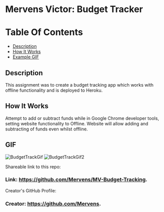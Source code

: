 
# Mervens Victor: Budget Tracker

# Table Of Contents
- [Description](#description)
- [How It Works](#how-it-works)
- [Example GIF](#gif)

## Description  
This assignment was to create a budget tracking app which works with offline functionality and is deployed to Heroku.

## How It Works  

Attempt to add or subtract funds while in Google Chrome developer tools, setting website functionality to Offline. Website will allow adding and subtracting of funds even whilst offline.

## GIF  
![BudgetTrackGif](https://user-images.githubusercontent.com/82620500/132426153-80bc3172-2c03-48e2-b31a-c4b966b5036d.gif)
![BudgetTrackGif2](https://user-images.githubusercontent.com/82620500/132426155-6b66c82a-446f-4351-9a80-a5b35e90a0ad.gif)

Shareable link to this repo:  

### Link: **https://github.com/Mervens/MV-Budget-Tracking.**  

Creator's GitHub Profile:  

### Creator: **https://github.com/Mervens.**

